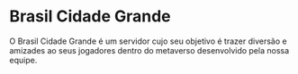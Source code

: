 
# Brasil Cidade Grande
O Brasil Cidade Grande é um servidor cujo seu objetivo é trazer diversão e amizades ao seus jogadores dentro do metaverso desenvolvido pela nossa equipe.
